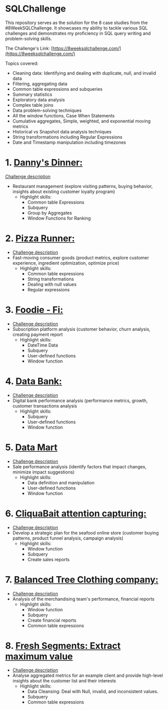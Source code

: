 # SQLChallenge
This repository serves as the solution for the 8 case studies from the #8WeekSQLChallenge.
It showcases my ability to tackle various SQL challenges and demonstrates my proficiency in SQL query writing and problem-solving skills.

The Challenge's Link: [https://8weeksqlchallenge.com/](https://8weeksqlchallenge.com/)

Topics covered:
- Cleaning data: Identifying and dealing with duplicate, null, and invalid data
- Filtering, aggregating data
- Common table expressions and subqueries
- Summary statistics
- Exploratory data analysis
- Complex table joins
- Data problem-solving techniques
- All the window functions, Case When Statements
- Cumulative aggregates, Simple, weighted, and exponential moving metrics
- Historical vs Snapshot data analysis techniques
- String transformations including Regular Expressions
- Date and Timestamp manipulation including timezones

# 1. [Danny's Dinner:](https://github.com/baotram237/SQLChallenge/blob/main/CaseStudy1_Danny'sDiner.sql)
[Challenge description](https://8weeksqlchallenge.com/case-study-1/)
- Restaurant management (explore visiting patterns, buying behavior, insights about existing customer loyalty program)
   - Highlight skills:
        - Common table Expressions
        - Subquery
        - Group by Aggregates
        - Window Functions for Ranking
# 2. [Pizza Runner:](https://github.com/baotram237/SQLChallenge/blob/main/CaseStudy2_PizzaRunner.sql)
- [Challenge description](https://8weeksqlchallenge.com/case-study-2/)
- Fast-moving consumer goods (product metrics, explore customer experience, ingredient optimization, optimize price)
    - Highlight skills:
        - Common table expressions
        - String transformations
        - Dealing with null values
        - Regular expressions
# 3. [Foodie - Fi:](https://github.com/baotram237/SQLChallenge/blob/main/CaseStudy3_Foodie-Fi.sql)
- [Challenge description](https://8weeksqlchallenge.com/case-study-3/)
- Subscription platform analysis (customer behavior, churn analysis, creating payment report
    - Highlight skills:
        - DateTime Data
        - Subquery
        - User-defined functions
        - Window function
# 4. [Data Bank: ](https://github.com/baotram237/SQLChallenge/blob/main/CaseStudy4_DataBank.sql)
- [Challenge description](https://8weeksqlchallenge.com/case-study-4/)
- Digital bank performance analysis (performance metrics, growth, customer transactions analysis
    - Highlight skills:
        - Subquery
        - User-defined functions
        - Window function
# 5. [Data Mart](https://github.com/baotram237/SQLChallenge/blob/main/CaseStudy5_DataMart.sql)
- [Challenge description](https://8weeksqlchallenge.com/case-study-5/)
- Sale performance analysis (identify factors that impact changes, minimize impact suggestions)
    - Highlight skills:
        - Data definition and manipulation
        - User-defined functions
        - Window function
# 6. [CliquaBait attention capturing: ](https://github.com/baotram237/SQLChallenge/blob/main/CaseStudy6_CliqueBait.sql)
- [Challenge description](https://8weeksqlchallenge.com/case-study-6/)
- Develop a strategic plan for the seafood online store (customer buying patterns, product funnel analysis, campaign analysis)
    - Highlight skills:
        - Window function
        - Subquery
        - Create sales reports
# 7. [Balanced Tree Clothing company:](https://github.com/baotram237/SQLChallenge/blob/main/CaseStudy7_BalancedTreeClothingCo..sql)
- [Challenge description](https://8weeksqlchallenge.com/case-study-7/)
- Analysis of the merchandising team's performance, financial reports
    - Highlight skills:
        - Window function
        - Subquery
        - Create financial reports
        - Common table expressions
# 8. [Fresh Segments: Extract maximum value](https://github.com/baotram237/SQLChallenge/blob/main/CaseStudy8_FreshSegments.sql)
- [Challenge description](https://8weeksqlchallenge.com/case-study-8/)
- Analyse aggregated metrics for an example client and provide high-level insights about the customer list and their interests
    - Highlight skills:
        - Data Cleansing: Deal with Null, invalid, and inconsistent values.
        - Subquery
        - Common table expressions
